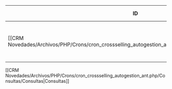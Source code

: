 | ID<br>                                                                                                 | Tipo   | Archivo Origen                                                                                                                 | Modulo Funcional         | Base de Datos    | Tablas Afectadas | Joins | Objetivo                                                         | Impacto   | Observacion |
| ------------------------------------------------------------------------------------------------------ | ------ | ------------------------------------------------------------------------------------------------------------------------------ | ------------------------ | ---------------- | ---------------- | ----- | ---------------------------------------------------------------- | --------- | ----------- |
| [[CRM Novedades/Archivos/PHP/Crons/cron_crossselling_autogestion_ant.php/Consultas/INSERT/Q001\|Q001]] | INSERT | [[CRM Novedades/Archivos/PHP/Crons/cron_crossselling_autogestion_ant.php/Consultas/Consultas\|cron_crossselling_auto_ant.php]] | Asignación Cross Selling | gyssrl_novedades | sw_operaciones   | -     | Insertar nuevas operaciones asignadas a vendedores seleccionados | Escritura |             |

[[CRM Novedades/Archivos/PHP/Crons/cron_crossselling_autogestion_ant.php/Consultas/Consultas|Consultas]]